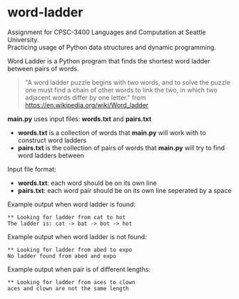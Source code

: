 # word-ladder
Assignment for CPSC-3400 Languages and Computation at Seattle University.  
Practicing usage of Python data structures and dynamic programming.

Word Ladder is a Python program that finds the shortest word ladder between pairs of words.
> "A word ladder puzzle begins with two words, and to solve the puzzle one must find a chain of other words to link the two, in which two adjacent words differ by one letter." from https://en.wikipedia.org/wiki/Word_ladder

**main.py** uses input files: **words.txt** and **pairs.txt**
* **words.txt** is a collection of words that **main.py** will work with to construct word ladders
* **pairs.txt** is the collection of pairs of words that **main.py** will try to find word ladders between

Input file format:
* **words.txt**: each word should be on its own line
* **pairs.txt**: each word pair should be on its own line seperated by a space

Example output when word ladder is found:
```
** Looking for ladder from cat to hot
The ladder is: cat -> bat -> bot -> hot
```
Example output when word ladder is not found:
```
** Looking for ladder from abed to expo
No ladder found from abed and expo
```
Example output when pair is of different lengths:
```
** Looking for ladder from aces to clown
aces and clown are not the same length
```
